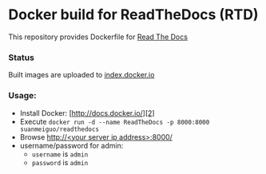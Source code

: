 Docker build for ReadTheDocs (RTD)
================================

This repository provides Dockerfile for [Read The Docs][0] 

### Status
Built images are uploaded to [index.docker.io][1]

### Usage:

 - Install Docker: [http://docs.docker.io/][2]
 - Execute
 `docker run -d --name ReadTheDocs -p 8000:8000 suanmeiguo/readthedocs`
 - Browse [http://&lt;your server ip address&gt;:8000/][3]
 - username/password for admin:
   - `username` is `admin`
   - `password` is `admin`

  [0]: http://readthedocs.org
  [1]: https://hub.docker.com/r/suanmeiguo/readthedocs/
  [2]: http://docs.docker.io/en/latest/ "docs.docker.io"
  [3]: http://127.0.0.1:8000/
